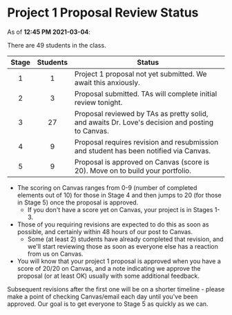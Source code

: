 # Project 1 Proposal Review Status

As of **12:45 PM 2021-03-04**: 

There are 49 students in the class.

Stage | Students | Status
:----: | :------: | --------------------------------------------------------------------------------------
1 | 1 | Project 1 proposal not yet submitted. We await this anxiously.
2 | 3 | Proposal submitted. TAs will complete initial review tonight.
3 | 27 | Proposal reviewed by TAs as pretty solid, and awaits Dr. Love's decision and posting to Canvas.
4 | 9 | Proposal requires revision and resubmission and student has been notified via Canvas.
5 | 9 | Proposal is approved on Canvas (score is 20). Move on to build your portfolio.

- The scoring on Canvas ranges from 0-9 (number of completed elements out of 10) for those in Stage 4 and then jumps to 20 (for those in Stage 5) once the proposal is approved.
    - If you don't have a score yet on Canvas, your project is in Stages 1-3.
- Those of you requiring revisions are expected to do this as soon as possible, and certainly within 48 hours of our post to Canvas.
    - Some (at least 2) students have already completed that revision, and we'll start reviewing those as soon as everyone else has a reaction from us on Canvas.
- You will know that your project 1 proposal is approved when you have a score of 20/20 on Canvas, and a note indicating we approve the proposal (or at least OK) usually with some additional feedback. 

Subsequent revisions after the first one will be on a shorter timeline - please make a point of checking Canvas/email each day until you've been approved. Our goal is to get everyone to Stage 5 as quickly as we can.

